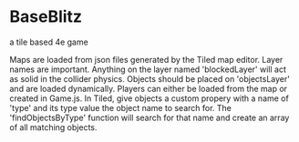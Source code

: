 # BaseBlitz
a tile based 4e game

Maps are loaded from json files generated by the Tiled map editor. Layer names are important. Anything on the layer named 'blockedLayer' will act as solid in the collider physics. Objects should be placed on 'objectsLayer' and are loaded dynamically. Players can either be loaded from the map or created in Game.js. In Tiled, give objects a custom propery with a name of 'type' and its type value the object name to search for. The 'findObjectsByType' function will search for that name and create an array of all matching objects.
